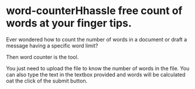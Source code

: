 # word-counterHhassle free count of words at your finger tips.
Ever wondered how to count the number of words in a document or draft a message having a specific word limit?

Then word counter is the tool.

You just need to upload the file to know the number of words in the file.
You can also type the text in the textbox provided and words will be calculated oat the click of the submit button.


